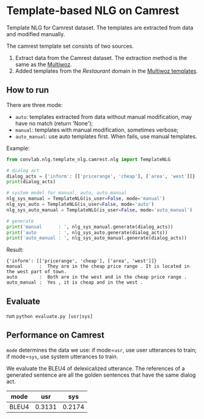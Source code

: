 # Template-based NLG on Camrest

Template NLG for Camrest dataset. The templates are extracted from data and modified manually.

The camrest template set consists of two sources.

1. Extract data from the Camrest dataset. The extraction method is the same as the [Multiwoz](../multiwoz/README.md).
2. Added templates from the _Restaurant_ domain in the [Multiwoz templates](../multiwoz/README.md).

## How to run

There are three mode:

- `auto`: templates extracted from data without manual modification, may have no match (return 'None');
- `manual`: templates with manual modification, sometimes verbose;
- `auto_manual`: use auto templates first. When fails, use manual templates.

Example:

```python
from convlab.nlg.template_nlg.camrest.nlg import TemplateNLG

# dialog act
dialog_acts = {'inform': [['pricerange', 'cheap'], ['area', 'west']]}
print(dialog_acts)

# system model for manual, auto, auto_manual
nlg_sys_manual = TemplateNLG(is_user=False, mode='manual')
nlg_sys_auto = TemplateNLG(is_user=False, mode='auto')
nlg_sys_auto_manual = TemplateNLG(is_user=False, mode='auto_manual')

# generate
print('manual      : ', nlg_sys_manual.generate(dialog_acts))
print('auto        : ', nlg_sys_auto.generate(dialog_acts))
print('auto_manual : ', nlg_sys_auto_manual.generate(dialog_acts))
```
Result:
```
{'inform': [['pricerange', 'cheap'], ['area', 'west']]}
manual      :  They are in the cheap price range . It is located in the west part of town.
auto        :  Both are in the west and in the cheap price range .
auto_manual :  Yes , it is cheap and in the west .
```

## Evaluate

run `python evaluate.py [usr|sys]`

## Performance on Camrest

`mode` determines the data we use: if mode=`usr`, use user utterances to train; if mode=`sys`, use system utterances to train.

We evaluate the BLEU4 of delexicalized utterance. The references of a generated sentence are all the golden sentences that have the same dialog act.

| mode  | usr    | sys    |
| ----- | ------ | ------ |
| BLEU4 | 0.3131 | 0.2174 |


